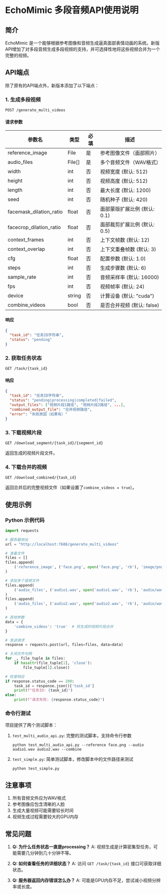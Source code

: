 # EchoMimic 多段音频API使用说明

## 简介

EchoMimic 是一个能够根据参考图像和音频生成逼真面部表情动画的系统。新版API增加了对多段音频生成多段视频的支持，并可选择性地将这些视频合并为一个完整的视频。

## API端点

除了原有的API端点外，新版本添加了以下端点：

### 1. 生成多段视频

```
POST /generate_multi_videos
```

#### 请求参数

| 参数名 | 类型 | 必填 | 描述 |
|-------|------|------|------|
| reference_image | File | 是 | 参考图像文件（面部照片） |
| audio_files | File[] | 是 | 多个音频文件（WAV格式） |
| width | int | 否 | 视频宽度 (默认: 512) |
| height | int | 否 | 视频高度 (默认: 512) |
| length | int | 否 | 最大长度 (默认: 1200) |
| seed | int | 否 | 随机种子 (默认: 420) |
| facemask_dilation_ratio | float | 否 | 面部蒙版扩展比例 (默认: 0.1) |
| facecrop_dilation_ratio | float | 否 | 面部裁剪扩展比例 (默认: 0.5) |
| context_frames | int | 否 | 上下文帧数 (默认: 12) |
| context_overlap | int | 否 | 上下文重叠帧数 (默认: 3) |
| cfg | float | 否 | 配置参数 (默认: 1.0) |
| steps | int | 否 | 生成步骤数 (默认: 6) |
| sample_rate | int | 否 | 音频采样率 (默认: 16000) |
| fps | int | 否 | 视频帧率 (默认: 24) |
| device | string | 否 | 计算设备 (默认: "cuda") |
| combine_videos | bool | 否 | 是否合并视频 (默认: false) |

#### 响应

```json
{
  "task_id": "任务ID字符串",
  "status": "pending"
}
```

### 2. 获取任务状态

```
GET /task/{task_id}
```

#### 响应

```json
{
  "task_id": "任务ID字符串",
  "status": "pending|processing|completed|failed",
  "output_files": ["视频片段1路径", "视频片段2路径", ...],
  "combined_output_file": "合并视频路径",
  "error": "失败原因（如果有）"
}
```

### 3. 下载视频片段

```
GET /download_segment/{task_id}/{segment_id}
```

返回生成的视频片段文件。

### 4. 下载合并的视频

```
GET /download_combined/{task_id}
```

返回合并后的完整视频文件（如果设置了`combine_videos = true`）。

## 使用示例

### Python 示例代码

```python
import requests

# 服务器地址
url = "http://localhost:7688/generate_multi_videos"

# 准备文件
files = []
files.append(
    ('reference_image', ('face.png', open('face.png', 'rb'), 'image/png'))
)

# 添加多个音频文件
files.append(
    ('audio_files', ('audio1.wav', open('audio1.wav', 'rb'), 'audio/wav'))
)
files.append(
    ('audio_files', ('audio2.wav', open('audio2.wav', 'rb'), 'audio/wav'))
)

# 其他参数
data = {
    'combine_videos': 'true'  # 将生成的视频片段合并
}

# 发送请求
response = requests.post(url, files=files, data=data)

# 关闭文件句柄
for _, file_tuple in files:
    if hasattr(file_tuple[1], 'close'):
        file_tuple[1].close()

# 检查响应
if response.status_code == 200:
    task_id = response.json()['task_id']
    print(f"任务ID: {task_id}")
else:
    print(f"请求失败: {response.status_code}")
```

### 命令行测试

项目提供了两个测试脚本：

1. `test_multi_audio_api.py`: 完整的测试脚本，支持命令行参数
   ```
   python test_multi_audio_api.py --reference face.png --audio audio1.wav audio2.wav --combine
   ```

2. `test_simple.py`: 简单测试脚本，修改脚本中的文件路径来测试
   ```
   python test_simple.py
   ```

## 注意事项

1. 所有音频文件应为WAV格式
2. 参考图像应包含清晰的人脸
3. 生成大量视频可能需要较长时间
4. 视频生成过程需要较大的GPU内存

## 常见问题

1. **Q: 为什么任务状态一直是processing？**
   A: 视频生成是计算密集型任务，可能需要几分钟到几十分钟不等。

2. **Q: 如何查看任务的详细状态？**
   A: 访问 `GET /task/{task_id}` 接口可获取详细状态。

3. **Q: 服务器返回内存错误怎么办？**
   A: 可能是GPU内存不足，尝试减小视频分辨率或长度。 